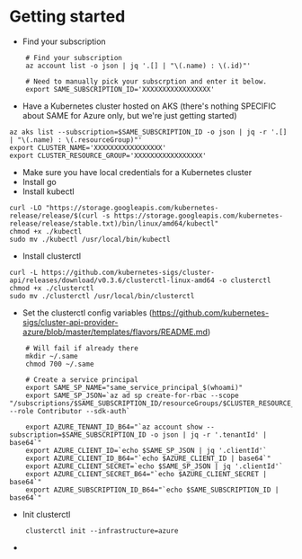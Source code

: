 # Getting started
- Find your subscription
```
    # Find your subscription
    az account list -o json | jq '.[] | "\(.name) : \(.id)"'

    # Need to manually pick your subscrption and enter it below.
    export SAME_SUBSCRIPTION_ID='XXXXXXXXXXXXXXXXX'
```

- Have a Kubernetes cluster hosted on AKS (there's nothing SPECIFIC about SAME for Azure only, but we're just getting started)
```
az aks list --subscription=$SAME_SUBSCRIPTION_ID -o json | jq -r '.[] | "\(.name) : \(.resourceGroup)"'
export CLUSTER_NAME='XXXXXXXXXXXXXXXXX'
export CLUSTER_RESOURCE_GROUP='XXXXXXXXXXXXXXXXX'
```
- Make sure you have local credentials for a Kubernetes cluster
- Install go
- Install kubectl
```
curl -LO "https://storage.googleapis.com/kubernetes-release/release/$(curl -s https://storage.googleapis.com/kubernetes-release/release/stable.txt)/bin/linux/amd64/kubectl"
chmod +x ./kubectl
sudo mv ./kubectl /usr/local/bin/kubectl
```
- Install clusterctl
```
curl -L https://github.com/kubernetes-sigs/cluster-api/releases/download/v0.3.6/clusterctl-linux-amd64 -o clusterctl
chmod +x ./clusterctl
sudo mv ./clusterctl /usr/local/bin/clusterctl
```
- Set the clusterctl config variables (https://github.com/kubernetes-sigs/cluster-api-provider-azure/blob/master/templates/flavors/README.md)
```
    # Will fail if already there
    mkdir ~/.same
    chmod 700 ~/.same

    # Create a service principal
    export SAME_SP_NAME="same_service_principal_$(whoami)"
    export SAME_SP_JSON=`az ad sp create-for-rbac --scope "/subscriptions/$SAME_SUBSCRIPTION_ID/resourceGroups/$CLUSTER_RESOURCE_GROUP" --role Contributor --sdk-auth`

    export AZURE_TENANT_ID_B64="`az account show --subscription=$SAME_SUBSCRIPTION_ID -o json | jq -r '.tenantId' | base64`"
    export AZURE_CLIENT_ID=`echo $SAME_SP_JSON | jq '.clientId'`
    export AZURE_CLIENT_ID_B64="`echo $AZURE_CLIENT_ID | base64`"
    export AZURE_CLIENT_SECRET=`echo $SAME_SP_JSON | jq '.clientId'`
    export AZURE_CLIENT_SECRET_B64="`echo $AZURE_CLIENT_SECRET | base64`"
    export AZURE_SUBSCRIPTION_ID_B64="`echo $SAME_SUBSCRIPTION_ID | base64`"
 ```

- Init clusterctl
```
    clusterctl init --infrastructure=azure
```
- 